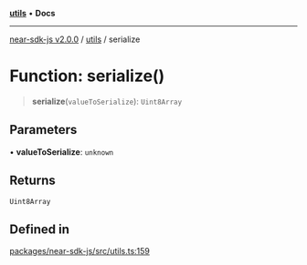 [**utils**](../README.md) • **Docs**

***

[near-sdk-js v2.0.0](../../packages.md) / [utils](../README.md) / serialize

# Function: serialize()

> **serialize**(`valueToSerialize`): `Uint8Array`

## Parameters

• **valueToSerialize**: `unknown`

## Returns

`Uint8Array`

## Defined in

[packages/near-sdk-js/src/utils.ts:159](https://github.com/dim-daskalov/near-sdk-js/blob/0bae67c8fac52fa6fac6b3698d8164f5618f8e2c/packages/near-sdk-js/src/utils.ts#L159)
